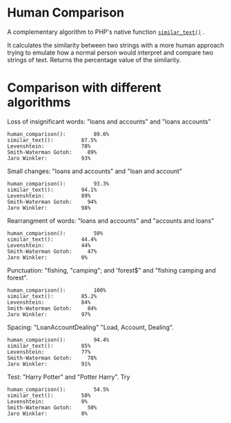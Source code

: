 # Human Comparison

A complementary algorithm to PHP's native function [`similar_text()`](https://www.php.net/manual/en/function.similar-text.php) .

It calculates the similarity between two strings with a more human approach trying to emulate how a normal person would interpret and compare two strings of text. Returns the percentage value of the similarity.

# Comparison with different algorithms

Loss of insignificant words: "loans and accounts" and "loans accounts"
```
human_comparison(): 		89.6%
similar_text(): 		87.5%
Levenshtein:			78%
Smith-Waterman Gotoh:	  89%
Jaro Winkler:			93%
```

Small changes: "loans and accounts" and "loan and account"
```
human_comparison(): 		93.3%
similar_text(): 		94.1%
Levenshtein:			89%
Smith-Waterman Gotoh:	  94%
Jaro Winkler:			98%
```

Rearrangment of words: "loans and accounts" and "accounts and loans"
```
human_comparison(): 		50%
similar_text(): 		44.4%
Levenshtein:			44%
Smith-Waterman Gotoh:	  47%
Jaro Winkler:			0%
```

Punctuation: "fishing, "camping"; and 'forest$" and "fishing camping and forest".
```
human_comparison(): 		100%
similar_text(): 		85.2%
Levenshtein:			84%
Smith-Waterman Gotoh:	  84%
Jaro Winkler:			97%
```

Spacing: "LoanAccountDealing" "Load, Account, Dealing".
```
human_comparison(): 		94.4%
similar_text(): 		85%
Levenshtein:			77%
Smith-Waterman Gotoh:	  78%
Jaro Winkler:			91%
```

Test: "Harry Potter" and "Potter Harry". Try
```
human_comparison(): 		54.5%
similar_text(): 		50%
Levenshtein:			0%
Smith-Waterman Gotoh:	  50%
Jaro Winkler:			0%
```
